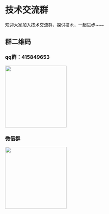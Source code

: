 # 技术交流群

欢迎大家加入技术交流群，探讨技术，一起进步~~~

## 群二维码

### qq群：415849653

<img src="https://cdn.jsdelivr.net/gh/ShanYi-Hui/images/qqgroup.png" style="width: 200px;" />

### 微信群

<img src="https://cdn.jsdelivr.net/gh/ShanYi-Hui/images/weixingroup.png" style="width: 200px;" />
